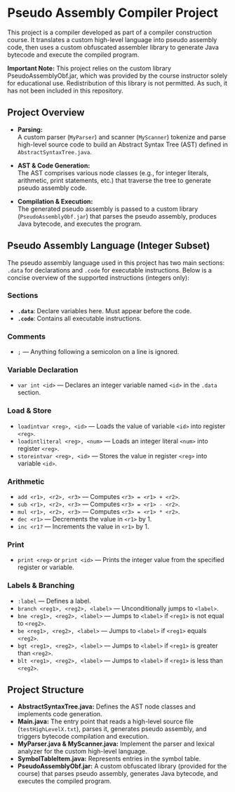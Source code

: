 # Pseudo Assembly Compiler Project

This project is a compiler developed as part of a compiler construction course. It translates a custom high-level language into pseudo assembly code, then uses a custom obfuscated assembler library to generate Java bytecode and execute the compiled program.

**Important Note:**
This project relies on the custom library PseudoAssemblyObf.jar, which was provided by the course instructor solely for educational use. Redistribution of this library is not permitted. As such, it has not been included in this repository. 
## Project Overview

- **Parsing:**  
  A custom parser (`MyParser`) and scanner (`MyScanner`) tokenize and parse high-level source code to build an Abstract Syntax Tree (AST) defined in `AbstractSyntaxTree.java`.

- **AST & Code Generation:**  
  The AST comprises various node classes (e.g., for integer literals, arithmetic, print statements, etc.) that traverse the tree to generate pseudo assembly code.

- **Compilation & Execution:**  
  The generated pseudo assembly is passed to a custom library (`PseudoAssemblyObf.jar`) that parses the pseudo assembly, produces Java bytecode, and executes the program.

## Pseudo Assembly Language (Integer Subset)

The pseudo assembly language used in this project has two main sections: `.data` for declarations and `.code` for executable instructions. Below is a concise overview of the supported instructions (integers only):

### Sections
- **`.data`**: Declare variables here. Must appear before the code.
- **`.code`**: Contains all executable instructions.

### Comments
- `;` — Anything following a semicolon on a line is ignored.

### Variable Declaration
- `var int <id>` — Declares an integer variable named `<id>` in the `.data` section.

### Load & Store
- `loadintvar <reg>, <id>` — Loads the value of variable `<id>` into register `<reg>`.
- `loadintliteral <reg>, <num>` — Loads an integer literal `<num>` into register `<reg>`.
- `storeintvar <reg>, <id>` — Stores the value in register `<reg>` into variable `<id>`.

### Arithmetic
- `add <r1>, <r2>, <r3>` — Computes `<r3> = <r1> + <r2>`.
- `sub <r1>, <r2>, <r3>` — Computes `<r3> = <r1> - <r2>`.
- `mul <r1>, <r2>, <r3>` — Computes `<r3> = <r1> * <r2>`.
- `dec <r1>` — Decrements the value in `<r1>` by 1.
- `inc <r1?` — Increments the value in `<r1>` by 1.

### Print
- `print <reg>` or `print <id>` — Prints the integer value from the specified register or variable.

### Labels & Branching
- `:label` — Defines a label.
- `branch <reg1>, <reg2>, <label>` — Unconditionally jumps to `<label>`.
- `bne <reg1>, <reg2>, <label>` — Jumps to `<label>` if `<reg1>` is not equal to `<reg2>`.
- `be <reg1>, <reg2>, <label>` — Jumps to `<label>` if `<reg1>` equals `<reg2>`.
- `bgt <reg1>, <reg2>, <label>` — Jumps to `<label>` if `<reg1>` is greater than `<reg2>`.
- `blt <reg1>, <reg2>, <label>` — Jumps to `<label>` if `<reg1>` is less than `<reg2>`.

## Project Structure

- **AbstractSyntaxTree.java:** Defines the AST node classes and implements code generation.
- **Main.java:** The entry point that reads a high-level source file (`testHighLevelX.txt`), parses it, generates pseudo assembly, and triggers bytecode compilation and execution.
- **MyParser.java & MyScanner.java:** Implement the parser and lexical analyzer for the custom high-level language.
- **SymbolTableItem.java:** Represents entries in the symbol table.
- **PseudoAssemblyObf.jar:** A custom obfuscated library (provided for the course) that parses pseudo assembly, generates Java bytecode, and executes the compiled program.
